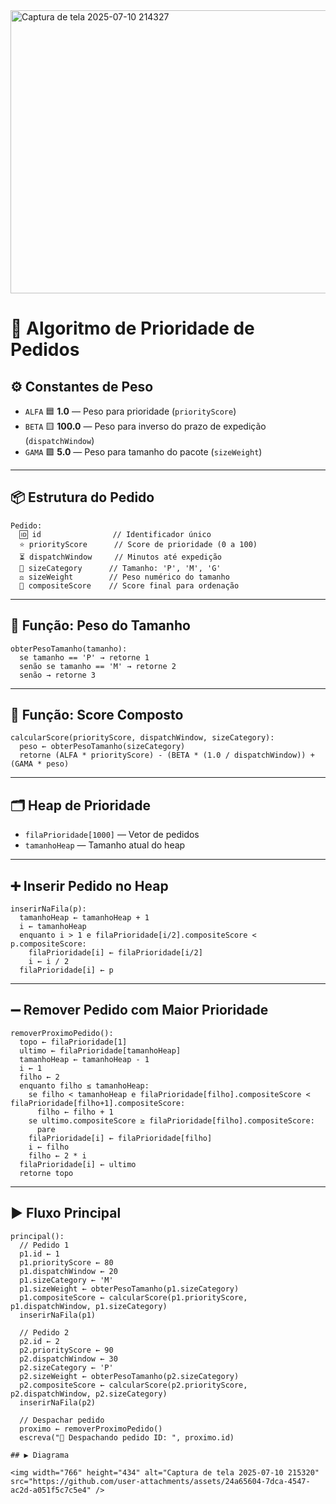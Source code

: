 
<img width="1363" height="453" alt="Captura de tela 2025-07-10 214327" src="https://github.com/user-attachments/assets/66c6c418-a279-4df3-a5ed-126e288dc5fa" />

# 🚚 Algoritmo de Prioridade de Pedidos

## ⚙️ Constantes de Peso
- `ALFA` 🟦 **1.0** — Peso para prioridade (`priorityScore`)
- `BETA` 🟨 **100.0** — Peso para inverso do prazo de expedição (`dispatchWindow`)
- `GAMA` 🟩 **5.0** — Peso para tamanho do pacote (`sizeWeight`)

---

## 📦 Estrutura do Pedido
```plaintext
Pedido:
  🆔 id                // Identificador único
  ⭐ priorityScore      // Score de prioridade (0 a 100)
  ⏳ dispatchWindow     // Minutos até expedição
  📏 sizeCategory      // Tamanho: 'P', 'M', 'G'
  ⚖️ sizeWeight        // Peso numérico do tamanho
  🧮 compositeScore    // Score final para ordenação
```

---

## 📏 Função: Peso do Tamanho
```plaintext
obterPesoTamanho(tamanho):
  se tamanho == 'P' → retorne 1
  senão se tamanho == 'M' → retorne 2
  senão → retorne 3
```

---

## 🧮 Função: Score Composto
```plaintext
calcularScore(priorityScore, dispatchWindow, sizeCategory):
  peso ← obterPesoTamanho(sizeCategory)
  retorne (ALFA * priorityScore) - (BETA * (1.0 / dispatchWindow)) + (GAMA * peso)
```

---

## 🗂️ Heap de Prioridade
- `filaPrioridade[1000]` — Vetor de pedidos
- `tamanhoHeap` — Tamanho atual do heap

---

## ➕ Inserir Pedido no Heap
```plaintext
inserirNaFila(p):
  tamanhoHeap ← tamanhoHeap + 1
  i ← tamanhoHeap
  enquanto i > 1 e filaPrioridade[i/2].compositeScore < p.compositeScore:
    filaPrioridade[i] ← filaPrioridade[i/2]
    i ← i / 2
  filaPrioridade[i] ← p
```

---

## ➖ Remover Pedido com Maior Prioridade
```plaintext
removerProximoPedido():
  topo ← filaPrioridade[1]
  ultimo ← filaPrioridade[tamanhoHeap]
  tamanhoHeap ← tamanhoHeap - 1
  i ← 1
  filho ← 2
  enquanto filho ≤ tamanhoHeap:
    se filho < tamanhoHeap e filaPrioridade[filho].compositeScore < filaPrioridade[filho+1].compositeScore:
      filho ← filho + 1
    se ultimo.compositeScore ≥ filaPrioridade[filho].compositeScore:
      pare
    filaPrioridade[i] ← filaPrioridade[filho]
    i ← filho
    filho ← 2 * i
  filaPrioridade[i] ← ultimo
  retorne topo
```

---

## ▶️ Fluxo Principal
```plaintext
principal():
  // Pedido 1
  p1.id ← 1
  p1.priorityScore ← 80
  p1.dispatchWindow ← 20
  p1.sizeCategory ← 'M'
  p1.sizeWeight ← obterPesoTamanho(p1.sizeCategory)
  p1.compositeScore ← calcularScore(p1.priorityScore, p1.dispatchWindow, p1.sizeCategory)
  inserirNaFila(p1)

  // Pedido 2
  p2.id ← 2
  p2.priorityScore ← 90
  p2.dispatchWindow ← 30
  p2.sizeCategory ← 'P'
  p2.sizeWeight ← obterPesoTamanho(p2.sizeCategory)
  p2.compositeScore ← calcularScore(p2.priorityScore, p2.dispatchWindow, p2.sizeCategory)
  inserirNaFila(p2)

  // Despachar pedido
  proximo ← removerProximoPedido()
  escreva("🚀 Despachando pedido ID: ", proximo.id)

## ▶️ Diagrama

<img width="766" height="434" alt="Captura de tela 2025-07-10 215320" src="https://github.com/user-attachments/assets/24a65604-7dca-4547-ac2d-a051f5c7c5e4" />


